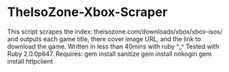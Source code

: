 # TheIsoZone-Xbox-Scraper
This script scrapes the index: theisozone.com/downloads/xbox/xbox-isos/ 
and outputs each game title, there cover image URL, and the link to download the game. 
Written in less than 40mins with ruby ^_^
Tested with Ruby 2.0.0p647.
Requires: 
gem install sanitize
gem install nokogiri
gem install httpclient
